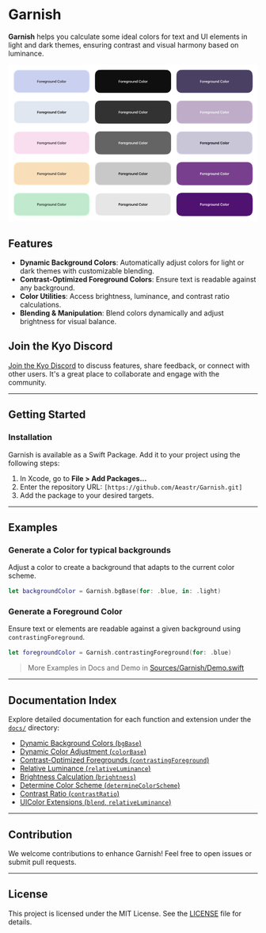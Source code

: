 # Garnish

**Garnish** helps you calculate some ideal colors for text and UI elements in light and dark themes, ensuring contrast and visual harmony based on luminance.

![This image contains 15 rounded rectangles arranged in a 3x5 grid, each showcasing a unique background color with centered text that reads “Foreground Color.” The rectangles display a variety of colors. The text “Foreground Color” adjusts in contrast against each background to maintain visibility](assets/example1.png)

## Features
- **Dynamic Background Colors**: Automatically adjust colors for light or dark themes with customizable blending.
- **Contrast-Optimized Foreground Colors**: Ensure text is readable against any background.
- **Color Utilities**: Access brightness, luminance, and contrast ratio calculations.
- **Blending & Manipulation**: Blend colors dynamically and adjust brightness for visual balance.

## Join the Kyo Discord

[Join the Kyo Discord](https://discord.gg/6NHhAvwbXV) to discuss features, share feedback, or connect with other users. It's a great place to collaborate and engage with the community.

---

## Getting Started

### Installation
Garnish is available as a Swift Package. Add it to your project using the following steps:

1. In Xcode, go to **File > Add Packages...**
2. Enter the repository URL: `[https://github.com/Aeastr/Garnish.git]`
3. Add the package to your desired targets.

---

## Examples

### Generate a Color for typical backgrounds 
Adjust a color to create a background that adapts to the current color scheme.

```swift
let backgroundColor = Garnish.bgBase(for: .blue, in: .light)
```

### Generate a Foreground Color
Ensure text or elements are readable against a given background using `contrastingForeground`.
```swift
let foregroundColor = Garnish.contrastingForeground(for: .blue)
```

> More Examples in Docs and Demo in [Sources/Garnish/Demo.swift](Sources/Garnish/Demo.swift)

---

## Documentation Index

Explore detailed documentation for each function and extension under the [`docs/`](docs/) directory:

- [Dynamic Background Colors (`bgBase`)](docs/bgBase.md)
- [Dynamic Color Adjustment (`colorBase`)](docs/colorBase.md)
- [Contrast-Optimized Foregrounds (`contrastingForeground`)](docs/contrastingForeground.md)
- [Relative Luminance (`relativeLuminance`)](docs/relativeLuminance.md)
- [Brightness Calculation (`brightness`)](docs/brightness.md)
- [Determine Color Scheme (`determineColorScheme`)](docs/determineColorScheme.md)
- [Contrast Ratio (`contrastRatio`)](docs/contrastRatio.md)
- [UIColor Extensions (`blend`, `relativeLuminance`)](docs/UIColorExtensions.md)

---

## Contribution

We welcome contributions to enhance Garnish! Feel free to open issues or submit pull requests.

---

## License

This project is licensed under the MIT License. See the [LICENSE](LICENSE) file for details.
